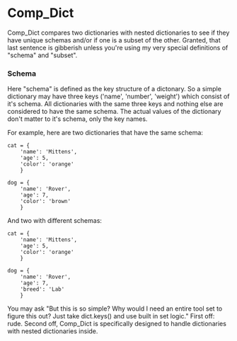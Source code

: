 # Comp_Dict
Comp_Dict compares two dictionaries with nested dictionaries to see if they have unique schemas and/or if one is a subset of the other. Granted, that last sentence is gibberish unless you're using my very special definitions of "schema" and "subset".

### Schema
Here "schema" is defined as the key structure of a dictonary. So a simple dictionary may have three keys ('name', 'number', 'weight') which consist of it's schema. All dictionaries with the same three keys and nothing else are considered to have the same schema. The actual values of the dictionary don't matter to it's schema, only the key names.

For example, here are two dictionaries that have the same schema:
```
cat = {
    'name': 'Mittens', 
    'age': 5, 
    'color': 'orange'
    }

dog = {
    'name': 'Rover', 
    'age': 7, 
    'color': 'brown'
    }
```

And two with different schemas:
```
cat = {
    'name': 'Mittens', 
    'age': 5, 
    'color': 'orange'
    }

dog = {
    'name': 'Rover', 
    'age': 7, 
    'breed': 'Lab'
    }
```

You may ask "But this is so simple? Why would I need an entire tool set to figure this out? Just take dict.keys() and use built in set logic." First off: rude. Second off, Comp_Dict is specifically designed to handle dictionaries with nested dictionaries inside.